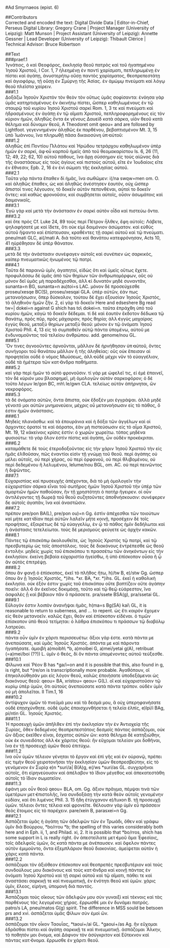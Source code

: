 #Ad Smyrnaeos (epist. 6)  

##Contributors  
Corrected and encoded the text: Digital Divide Data | Editor-in-Chief, Perseus Digital Library: Gregory Crane | Project Manager (University of Leipzig): Matt Munson | Project Assistant (University of Leipzig): Annette Gessner | Lead Developer (University of Leipzig): Thibault Clérice | Technical Advisor: Bruce Robertson  

##Text  
###praef.1  
Ἰγνάτιος, ὁ καὶ Θεοφόρος, ἐκκλησίᾳ θεοῦ πατρὸς καὶ τοῦ ἠγαπημένου Ἰησοῦ Χριστοῦ, I Cor. 1, 7 ἠλεημένῃ ἐν παντὶ χαρίσματι, πεπληρωμένῃ ἐν πίστει καὶ ἀγάπῃ, ἀνυστερήτῳ οὔσῃ παντὸς χαρίσματος, θεοπρεπεστάτῃ καὶ ἁγιοφόρῳ, τῇ οὔσῃ ἐν Σμύρνῃ τῆς Ἀσίας. ἐν ἀμώμῳ πνεύματι καὶ λόγῳ θεοῦ πλεῖστα χαίρειν.  
###1.1  
Δοξάζω Ἰησοῦν Χριστὸν τὸν θεὸν τὸν οὕτως ὑμᾶς σοφίσαντα: ἐνόησα γὰρ ὑμᾶς κατηρτισμένους ἐν ἀκινήτῳ πίστει, ὥσπερ καθηλωμένους ἐν τῷ σταυρῷ τοῦ κυρίου Ἰησοῦ Χριστοῦ σαρκί Rom. 1, 3 τε καὶ πνεύματι καὶ ἡδρασμένους ἐν ἀγάπῃ ἐν τῷ αἵματι Χριστοῦ, πεπληροφορημένους εἰς τὸν κύριον ἡμῶν, ἀληθῶς ὄντα ἐκ γένους Δαυεὶδ κατὰ σάρκα, υἱὸν θεοῦ κατὰ θέλημα καὶ δύναμιν θεοῦ, A Theodoret omit qeou= and are follosed by Lightfoot. γεγεννημένον ἀληθῶς ἐκ παρθένου, βεβαπτισμένον Mt. 3, 15 ὑπὸ Ἰωάννου, ἵνα πληρωθῇ πᾶσα δικαιοσύνη ὑπ̓ αὐτοῦ:  
###1.2  
ἀληθῶς ἐπὶ Ποντίου Πιλάτου καὶ Ἡρώδου τετράρχου καθηλωμένον ὑπὲρ ἡμῶν ἐν σαρκί, ἀφ̓ οὖ καρποῦ ἡμεῖς ἀπὸ τοῦ θεομακαρίστου Is. 6, 26 (11, 12; 49, 22; 62, 10) αὐτοῦ πάθους, ἵνα ἄρῃ σύσσημον εἰς τοὺς αἰῶνας διὰ τῆς ἀναστάσεως εἰς τοὺς ἁγίους καὶ πιστοὺς αὐτοῦ, εἴτε ἐν Ἰουδαίοις εἴτε ἐν ἔθνεσιν, Epb. 2, 16 ἐν ἑνὶ σώματι τῆς ἐκκλησίας αὐτοῦ.  
###2.1  
Ταῦτα γὰρ πάντα ἔπαθεν δἰ ἡμᾶς, ἵνα σωθῶμεν: i(/na swqw=men om. O. καὶ ἀληθῶς ἔπαθεν, ὡς καὶ ἀληθῶς ἀνέστησεν ἑαυτόν, οὐχ ὥσπερ ἄπιστοί τινες λέγουσιν, τὸ δοκεῖν αὐτὸν πεπονθέναι, αὐτοὶ το δοκεῖν ὄντες: καὶ καθὼς φρονοῦσιν, καὶ συμβήσεται αὐτοῖς, οὖσιν ἀσωμάτοις καὶ δαιμονικοῖς.  
###3.1  
Ἐγὼ γὰρ καὶ μετὰ τὴν ἀνάστασιν ἐν σαρκὶ αὐτὸν οἶδα καὶ πιστεύω ὄντα.  
###3.2  
καὶ ὅτε πρὸς Cf. Luke 24, 89 τοὺς περὶ Πέτρον ἦλθεν, ἔφη αὐτοῖς: Λάβετε, ψηλαφήσατέ με καὶ ἴδετε, ὅτι οὐκ εἰμὶ δαιμόνιον ἀσώματον. καὶ εὐθὺς αὐτοῦ ἥψαντο καὶ ἐπίστευσαν, κραθέντες τῇ σαρκὶ αὐτοῦ καὶ τῷ πνεύματι. pneu/mati GLC, ai(/mati A. διὰ τοῦτο καὶ θανάτου κατεφρόνησαν, Acts 10, 41 ηὑρέθησαν δὲ ὑπὲρ θάνατον.  
###3.3  
μετὰ δὲ τὴν ἀνάστασιν συνέφαγεν αὐτοῖς καὶ συνέπιεν ὡς σαρκικός, καίπερ πνευματικῶς ἡνωμένος τῷ πατρί.  
###4.1  
Ταῦτα δὲ παραινῶ ὑμῖν, ἀγαπητοί, εἰδὼς ὅτι καὶ ὑμεῖς οὕτως ἔχετε. προφυλάσσω δὲ ὑμᾶς ἀπὸ τῶν θηρίων τῶν ἀνθρωπομόρφων, οὓς οὐ μόνον δεῖ ὑμᾶς μὴ παραδέχεσθαι, ἀλλ̓ εἰ δυνατὸν μηδὲ συναντᾶν, sunanta=n BG, sunanta=n au)toi=s LAC. μόνον δὲ προσεύχεσθε proseu/xesqe BC(S), proseu/xesqai GLA. ὑπὲρ αὐτῶν, ἐάν πως μετανοήσωσιν, ὅπερ δύσκολον, τούτου δὲ ἔχει ἐξουσίαν Ἰησοῦς Χριστός, τὸ ἀληθινὸν ἡμῶν ζῆν. 2, εἰ γὰρ τὸ δοκεῖν Here and edseshere Bg read tw=| dokei=n against G shich has to\ dokei=n. ταῦτα ἐπράχθη ὑπὸ τοῦ κυρίου ἡμῶν, κἀγὼ τὸ δοκεῖν δέδεμαι. τί δὲ καὶ ἑαυτὸν ἔκδοτον δέδωκα τῷ θανάτῳ, πρὸς πῦρ, πρὸς μάχαιραν, πρὸς θηρία; ἀλλ̓ ἐγγὺς μαχαίρας ἐγγὺς θεοῦ, μεταξὺ θηρίων μεταξὺ θεοῦ: μόνον ἐν τῷ ὀνόματι Ἰησοῦ Χριστοῦ Phll. 4, 13 εἰς τὸ συμπαθεῖν αὐτῷ πάντα ὑπομένω, αὐτοῦ με ἐνδυναμοῦντος τοῦ τελείου ἀνθρώπου. add. genome/nou GL.  
###5.1  
Ὅν τινες ἀγνοοῦντες ἀρνοῦνται, μᾶλλον δὲ ἠρνήθησαν ὑπ̓ αὐτοῦ, ὄντες συνήγοροι τοῦ θανάτου μᾶλλον ἢ τῆς ἀληθείας: οὓς οὐκ ἔπεισαν αἱ προφητεῖαι οὐδὲ ὁ νόμος Μωύσεως, ἀλλ̓ οὐδὲ μέχρι νῦν τὸ εὐαγγέλιον, οὐδὲ τὰ ἡμέτερα τῶν κατ̓ ἄνδρα παθήματα.  
###5.2  
καὶ γὰρ περὶ ἡμῶν τὸ αὐτὸ φρονοῦσιν. τί γάρ με ὠφελεῖ τις, εἰ ἐμὲ ἐπαινεῖ, τὸν δὲ κύριόν μου βλασφημεῖ, μὴ ὁμολογῶν αὐτὸν σαρκοφόρον; ὁ δὲ τοῦτο λέγων le/gon BC, mh\ le/gwn CLA. τελείως αὐτὸν ἀπήρνηται, ὢν νεκροφόρος.  
###5.3  
τὰ δὲ ὀνόματα αὐτῶν, ὄντα ἄπιστα, οὐκ ἔδοξέν μοι ἐγγράψαι. ἀλλὰ μηδὲ γένοιτό μοι αὐτῶν μνημονεύειν, μέχρις οὗ μετανοήσωσιν εἰς τὸ πάθος, ὅ ἐστιν ἡμῶν ἀνάστασις.  
###6.1  
Μηδεὶς πλανάσθω: καὶ τὰ ἐπουράνια καὶ ἡ δόξα τῶν ἀγγέλων καὶ οἱ ἄρχοντες ὁρατοί τε καὶ ἀόρατοι, ἐὰν μὴ πιστεύσωσιν εἰς τὸ αἷμα Χριστοῦ, Mt. 19, 12 κἀκείνοις κρίσις ἐστίν: ὁ χωρῶν χωρείτω. τόπος μηδένα φυσιούτω: τὸ γὰρ ὅλον ἐστὶν πίστις καὶ ἀγάπη, ὧν οὐδὲν προκέκριται.  
###6.2  
καταμάθετε δὲ τοὺς ἑτεροδοξοῦντας εἰς τὴν χάριν Ἰησοῦ Χριστοῦ τὴν εἰς ἡμᾶς ἐλθοῦσαν, πῶς ἐναντίοι εἰσὶν τῇ γνώμῃ τοῦ θεοῦ. περὶ ἀγάπης οὐ μέλει αὐτοῖς, οὐ περὶ χήρας, οὐ περὶ ὀρφανοῦ, οὐ περὶ θλιβομένου, οὐ περὶ δεδεμένου ἢ λελυμένου, lelume/nou BGL, om. AC. οὐ περὶ πεινῶντος ἢ διψῶντος.  
###7.1  
Εὐχαριστίας καὶ πρυσευχῆς ἀπέχονται, διὰ τὸ μὴ ὁμολογεῖν τὴν εὐχαριστίαν σάρκα εἶναι τοῦ σωτῆρος ἡμῶν Ἰησοῦ Χριστοῦ τὴν ὑπὲρ τῶν ἁμαρτιῶν ἡμῶν παθοῦσαν, ἣν τῇ χρηστότητι ὁ πατὴρ ἤγειρεν. οἱ οὖν ἀντιλέγοντες τῇ δωρεᾷ τοῦ θεοῦ συζητοῦντες ἀποθνήσκουσιν: συνέφερεν δε αὐτοῖς ἀγαπᾶν, ἵνα καὶ ἀναστῶσιν.  
###7.2  
πρέπον pre/pon BA(L), pre/pon ou)=n Gg. ἐστὶν ἀπέχεσθαι τῶν τοιούτων καὶ μήτε κατ̓ ἰδίαν περὶ αὐτῶν λαλεῖν μήτε κοινῇ, προσέχειν δὲ τοῖς προφήταις, ἐξαιρέτως δὲ τῷ εὐαγγελίῳ, ἐν ᾧ τὸ πάθος ἡμῖν δεδήλωται καὶ ἡ ἀνάστασις τετελείωται. τοὺς δὲ μερισμοὺς φεύγετε ὡς ἀρχὴν κακῶν.  
###8.1  
Πάντες τῷ ἐπισκόπῳ ἀκολουθεῖτε, ὡς Ἰησοῦς Χριστὸς τῷ πατρί, καὶ τῷ πρεσβυτερίῳ ὡς τοῖς ἀποστόλοις. τοὺς δὲ διακόνους ἐντρέπεσθε ὡς θεοῦ ἐντολήν. μηδεὶς χωρὶς τοῦ ἐπισκόπου τι πρασσέτω τῶν ἀνηκόντων εἰς τὴν ἐκκλησίαν. ἐκείνη βεβαία εὐχαριστία ἡγείσθω, ἡ ὑπὸ ἐπίσκοπον οὖσα ἢ ᾧ ἄν αὐτὸς ἐπιτρέψῃ.  
###8.2  
ὅπου ἂν φανῇ ὁ ἐπίσκοπος, ἐκεῖ τὸ πλῆθος ἤτω, h)/tw B, e)/stw Gg. ὥσπερ ὅπου ἂν ᾖ Ἰησοῦς Χριστός, *)ihs. *xr. BA, *xr. *)ihs. GL. ἐκεῖ ἡ καθολικὴ ἐκκλησία. οὐκ ἐξόν ἐστιν χωρὶς τοῦ ἐπισκόπου οὔτε βαπτίζειν οὔτε ἀγάπην ποιεῖν: ἀλλ̓ ὃ ἂν ἐκεῖνος δοκιμάσῃ, τοῦτο καὶ τῷ θεῷ εὐάρεστον, ἵνα ἀσφαλὲς ᾖ καὶ βέβαιον πᾶν ὃ πράσσετε. pra/ssete BSA(g), pra/ssetai GL.  
###9.1  
Εὔλογόν ἐστιν λοιπὸν ἀνανῆψαι ἡμᾶς, h(ma=s Bg(SA) kai\ GL, it is reasonable to return to suberness, and ... to repent. ὡς ἔτι καιρὸν ἔχομεν εἰς θεὸν μετανοεῖν. καλῶς ἔχει, θεὸν καὶ ἐπίσκοπον εἰδέναι. ὁ τιμῶν ἐπίσκοπον ὑπὸ θεοῦ τετίμηται: ὁ λάθρα ἐπισκόπου τι πράσσων τῷ διαβόλῳ λατρεύει.  
###9.2  
πάντα οὖν ὑμῖν ἐν χάριτι περισσευέτω: ἄξιοι γάρ ἐστε. κατὰ πάντα με ἀνεπαύσατε, καὶ ὑμᾶς Ἰησοῦς Χριστός. ἀπόντα με καὶ πάροντα ἠγαπήσατε. ἀμοιβὴ a)moibh\ *b, a)moibei G, a)mei/yetai g(A), retribuat (=a)mei/boi (??)) L. ὑμῖν ὁ θεός, δἰ ὃν πάντα ὑπομένοντες αὐτοῦ τεύξεσθε.  
###10.1  
Φίλωνα καὶ Ῥέον B has *ga/i=on and it is possible that this, also found in g, is right, but *(re/on is transcriptionally more probable. Ἀγαθόπουν, οἳ ἐπηκολούθησάν μοι εἰς λόγον θεοῦ, καλῶς ἐποιήσατε ὑποδεξάμενοι ὡς διακόνους θεοῦ: qeou= BA, xristou= qeou= G(L). οἳ καὶ εὐχαριστοῦσιν τῷ κυρίῳ ὑπὲρ ὑμῶν, ὅτι αὐτοὺς ἀνεπαύσατε κατὰ πάντα τρόπον. οὐδὲν ὑμῖν οὐ μὴ ἀπολεῖται. II Tim.1, 16  
###10.2  
ἀντίψυχον ὑμῶν τὸ πνεῦμά μου καὶ τὰ δεσμά μου, ἃ οὐχ ὑπερηφανήσατε οὐδὲ ἐπῃσχύνθητε. οὐδὲ ὑμᾶς ἐπαισχυνθήσεται ἡ τελεία ἐλπίς, e)lpi/i BAg, pi/ntin GL. Ἰησοῦς Χριστός.  
###11.1  
Ἡ προσευχὴ ὑμῶν ἀπῆλθεν ἐπὶ τὴν ἐκκλησίαν τὴν ἐν Ἀντιοχείᾳ τῆς Συρίας, ὅθεν δεδεμένος θεοπρεπεστάτοις δεσμοῖς πάντας ἀσπάζομαι, οὐκ ὢν ἄξιος ἐκεῖθεν εἶναι, ἔσχατος αὐτῶν ὤν: κατὰ θέλημα δὲ κατηξιώθην, οὐκ ἐκ συνειδότος ἀλλ̓ ἐκ χάριτος θεοῦ: ἣν εὔχομαι τελείαν μοι δοθῆναι, ἵνα ἐν τῇ προσευχῇ ὑμῶν θεοῦ ἐπιτύχω.  
###11.2  
ἵνα οὖν ὑμῶν τέλειον γένηται τὸ ἔργον καὶ ἐπὶ γῆς καὶ ἐν οὐρανῷ, πρέπει εἰς τιμὴν θεοῦ χειροτονῆσαι τὴν ἐκκλησίαν ὑμῶν θεοπρεσβεύτην, εἰς τὸ γενόμενον ἐν Συρίᾳ e)n *suri/a| B(A)g, e(/ws *suri/as GL. συγχαρῆναι αὐτοῖς, ὅτι εἰρηνεύουσιν καὶ ἀπέλαβον τὸ ἴδιον μέγεθος καὶ ἀπεκατεστάθη αὐτοῖς τὸ ἴδιον σωματεῖον.  
###11.3  
ἐφάνη μοι οὖν θεοῦ qeou= BLA, om. Gg. ἄξιον πρᾶγμα, πέμψαι τινὰ τῶν ὑμετέρων μετ̓ ἐπιστολῆς, ἵνα συνδοξάσῃ τὴν κατὰ θεὸν αὐτοῖς γενομένην εὐδίαν, καὶ ὅτι λιμένος Phll. 3. 15 ἤδη ἐτύγχανον e)/tuxon B. τῇ προσευχῇ ὑμῶν. τέλειοι ὄντες τέλεια καὶ φρονεῖτε. θέλουσιν γὰρ ὑμῖν εὖ πράσσειν θεὸς ἕτοιμος εἰς τὸ παρέχειν. pare/xein B, parasxei=n Gg.  
###12.1  
Ἀσπάζεται ὑμᾶς ἡ ἀγάπη τῶν ἀδελφῶν τῶν ἐν Τρωάδι, ὅθεν καὶ γράφω ὑμῖν διὰ Βούρρου, *bo/rrou *b; the spelling of this varies considerably both here and in Eph. ii, 1, and Philad. xi, 2. It is possiblo that *bo/rros, shich has some support in L is really right. ὅν ἀπεστείλατε μετ̓ ἐμοῦ ἅμα Ἐφεσίοις, τοῖς ἀδελφοῖς ὑμῶν, ὃς κατὰ πάντα με ἀνέπαυσεν. καὶ ὄφελον πάντες αὐτὸν ἐμιμοῦντο, ὄντα ἐξεμπλάριον θεοῦ διακονίας. ἀμείψεται αὐτὸν ἡ χάρις κατὰ πάντα.  
###12.2  
ἀσπάζομαι τὸν ἀξιόθεον ἐπίσκοπον καὶ θεοπρεπὲς πρεσβυτέριον καὶ τοὺς συνδούλους μου διακόνους καὶ τοὺς κατ̓ ἄνδρα καὶ κοινῇ πάντας ἐν ὀνόματι Ἰησοῦ Χριστοῦ καὶ τῇ σαρκὶ αὐτοῦ καὶ τῷ αἵματι, πάθει τε καὶ ἀναστάσει σαρκικῇ τε καὶ πνευματικῇ, ἐν ἑνότητι θεοῦ καὶ ὑμῶν. χάρις ὑμῖν, ἕλεος, εἰρήνη, ὑπομονὴ διὰ παντός.  
###13.1  
Ἀσπάζομαι τοὺς οἴκους τῶν ἀδελφῶν μου σὺν γυναιξὶ καὶ τέκνοις καὶ τὰς παρθένους τὰς λεγομένας χήρας. ἔρρωσθέ μοι ἐν δυνάμει πατρός. patro/s LA, pneu/matos G(g) spirit. The difference in MSS sould be betsoen prs and xvi. ἀσπάζεται ὑμᾶς Φίλων σὺν ἐμοὶ ὤν.  
###13.2  
ἀσπάζομαι τὸν οἶκον Ταουΐας, *taoui+/ai GL. *gaoui+/as Ag. ἣν εὔχομαι ἑδρᾶσθαι πίστει καὶ ἀγάπῃ σαρκικῇ τε καὶ πνευματικῇ. ἀσπάζομαι Ἄλκην, τὸ ποθητόν μοι ὄνομα, καὶ Δάφνον τὸν ἀσύγκριτον καὶ Εὔτεκνον καὶ πάντας κατ̓ ὄνομα. ἔρρωσθε ἐν χάριτι θεοῦ.  
